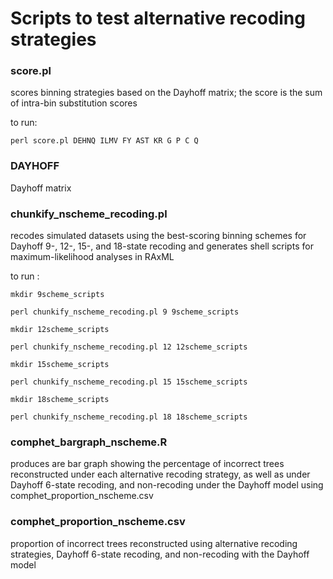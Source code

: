 # Scripts to test alternative recoding strategies

### score.pl 
scores binning strategies based on the Dayhoff matrix; the score is the sum of intra-bin substitution scores

to run:

`perl score.pl DEHNQ ILMV FY AST KR G P C Q`

### DAYHOFF
Dayhoff matrix

### chunkify_nscheme_recoding.pl
recodes simulated datasets using the best-scoring binning schemes for Dayhoff 9-, 12-, 15-, and 18-state recoding and generates shell scripts for maximum-likelihood analyses in RAxML

to run :

`mkdir 9scheme_scripts`

`perl chunkify_nscheme_recoding.pl 9 9scheme_scripts`

`mkdir 12scheme_scripts`

`perl chunkify_nscheme_recoding.pl 12 12scheme_scripts`

`mkdir 15scheme_scripts`

`perl chunkify_nscheme_recoding.pl 15 15scheme_scripts`

`mkdir 18scheme_scripts`

`perl chunkify_nscheme_recoding.pl 18 18scheme_scripts`

### comphet_bargraph_nscheme.R
produces are bar graph showing the percentage of incorrect trees reconstructed under each alternative recoding strategy, as well as under Dayhoff 6-state recoding, and non-recoding under the Dayhoff model using comphet_proportion_nscheme.csv

### comphet_proportion_nscheme.csv
proportion of incorrect trees reconstructed using alternative recoding strategies, Dayhoff 6-state recoding, and non-recoding with the Dayhoff model
